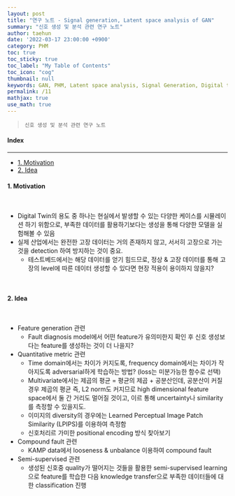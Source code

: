 ```yaml
---
layout: post
title: "연구 노트 - Signal generation, Latent space analysis of GAN"
summary: "신호 생성 및 분석 관련 연구 노트"
author: taehun
date: '2022-03-17 23:00:00 +0900'
category: PHM
toc: true
toc_sticky: true
toc_label: "My Table of Contents"
toc_icon: "cog"
thumbnail: null
keywords: GAN, PHM, Latent space analysis, Signal Generation, Digital twin, DeepLearning
permalink: /11
mathjax: true
use_math: true
---
```


> `신호 생성 및 분석 관련 연구 노트`

#### Index
---

- [1. Motivation](#1-motivation)
- [2. Idea](#2-idea)


#### **1. Motivation**
  
<br>

- Digital Twin의 용도 중 하나는 현실에서 발생할 수 있는 다양한 케이스를 시뮬레이션 하기 위함으로, 부족한 데이터를 활용하기보다는 생성을 통해 다양한 모델을 실험해볼 수 있음<br>
- 실제 산업에서는 완전한 고장 데이터는 거의 존재하지 않고, 서서히 고장으로 가는 것을 detection 하여 방지하는 것이 중요.
  - 테스트베드에서는 해당 데이터를 얻기 힘드므로, 정상 & 고장 데이터를 통해 고장의 level에 따른 데이터 생성할 수 있다면 현장 적용이 용이하지 않을지?<br>


<br>

#### **2. Idea**

<br>

- Feature generation 관련
  - Fault diagnosis model에서 어떤 feature가 유의미한지 확인 후 신호 생성보다는 feature를 생성하는 것이 더 나을지?<br>
- Quantitative metric 관련
  - Time domain에서는 차이가 커지도록, frequency domain에서는 차이가 작아지도록 adversarial하게 학습하는 방법? (loss는 미분가능한 함수로 선택)<br>
  - Multivariate에서는 제곱의 평균 = 평균의 제곱 + 공분산인데, 공분산이 커질 경우 제곱의 평균 즉, L2 norm도 커지므로 high dimensional feature space에서 둘 간 거리도 멀어질 것이고, 이르 통해 uncertainty나 similarity를 측정할 수 있을지도.
  - 이미지의 diversity의 경우에는 Learned Perceptual Image Patch Similarity (LPIPS)를 이용하여 측정함
  - 신호처리르 가미한 positional encoding 방식 찾아보기<br>
- Compound fault 관련
  - KAMP data에서 looseness & unbalance 이용하여 compound fault<br>
- Semi-supervised 관련
  - 생성된 신호중 quality가 떨어지는 것들을 활용한 semi-supervised learning으로 feature를 학습한 다음 knowledge transfer으로 부족한 데이터들에 대한 classification 진행<br>
